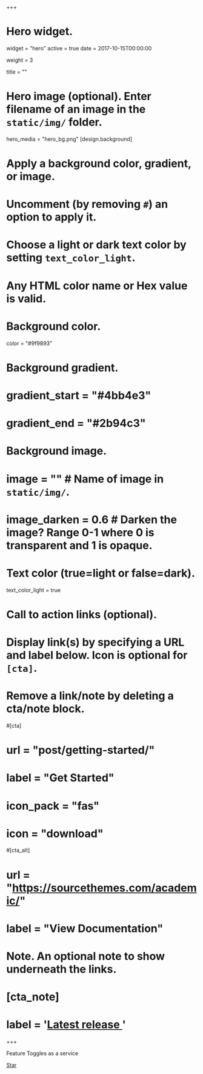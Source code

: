+++
# Hero widget.
widget = "hero"
active = true
date = 2017-10-15T00:00:00

weight = 3

title = ""

# Hero image (optional). Enter filename of an image in the `static/img/` folder.
hero_media =  "hero_bg.png"
[design.background]
  # Apply a background color, gradient, or image.
  #   Uncomment (by removing `#`) an option to apply it.
  #   Choose a light or dark text color by setting `text_color_light`.
  #   Any HTML color name or Hex value is valid.

  # Background color.
  color = "#9f9893"
  
  # Background gradient.
  # gradient_start = "#4bb4e3"
  # gradient_end = "#2b94c3"
  
  # Background image.
  # image = ""  # Name of image in `static/img/`.
  # image_darken = 0.6  # Darken the image? Range 0-1 where 0 is transparent and 1 is opaque.

  # Text color (true=light or false=dark).
  text_color_light = true

# Call to action links (optional).
#   Display link(s) by specifying a URL and label below. Icon is optional for `[cta]`.
#   Remove a link/note by deleting a cta/note block.
#[cta]
#  url = "post/getting-started/"
#  label = "Get Started"
#  icon_pack = "fas"
#  icon = "download"
  
#[cta_alt]
#  url = "https://sourcethemes.com/academic/"
#  label = "View Documentation"

# Note. An optional note to show underneath the links.
# [cta_note]
#  label = '<a id="academic-release" href="https://sourcethemes.com/academic/updates" data-repo="gcushen/hugo-academic">Latest release <!-- V --></a>'
+++

Feature Toggles as a service

<a class="github-button" href="https://github.com/feaggle/feaggle-server" data-icon="octicon-star" data-size="large" data-show-count="true" aria-label="Star this on GitHub">Star</a>

<!-- <a href="./tutorial/getting-started/" class="btn btn-outline-light btn-lg">
  <i class="fas fa-book"></i> Quick Start
</a> -->
<script async defer src="https://buttons.github.io/buttons.js"></script>
